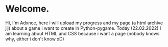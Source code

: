 # Welcome.
Hi, I'm Adxnce, here i will upload my progress and my page (a html archive jij) about a game i want to create in Python-pygame.
Today (22.02.2022) I am learning about HTML and CSS because i want a page (nobody knows why, either i don't know xD)

